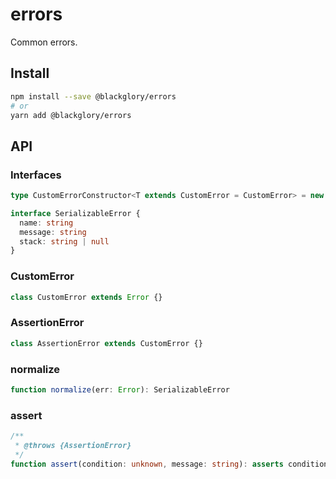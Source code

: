 # errors
Common errors.

## Install
```sh
npm install --save @blackglory/errors
# or
yarn add @blackglory/errors
```

## API
### Interfaces
```ts
type CustomErrorConstructor<T extends CustomError = CustomError> = new (message?: string) => T

interface SerializableError {
  name: string
  message: string
  stack: string | null
}
```

### CustomError
```ts
class CustomError extends Error {}
```

### AssertionError
```ts
class AssertionError extends CustomError {}
```

### normalize
```ts
function normalize(err: Error): SerializableError
```

### assert
```ts
/**
 * @throws {AssertionError}
 */
function assert(condition: unknown, message: string): asserts condition
```
